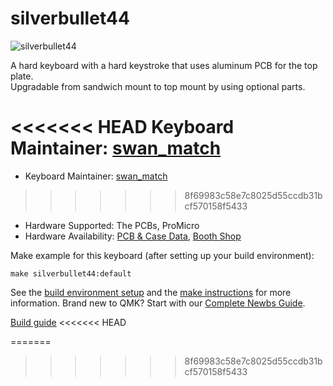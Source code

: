 # silverbullet44

![silverbullet44](https://cdn-ak.f.st-hatena.com/images/fotolife/s/swan_match/20191017/20191017020317.jpg)

A hard keyboard with a hard keystroke that uses aluminum PCB for the top plate.  
Upgradable from sandwich mount to top mount by using optional parts.

<<<<<<< HEAD
Keyboard Maintainer: [swan_match](https://github.com/swanmatch/)
=======
* Keyboard Maintainer: [swan_match](https://github.com/swanmatch/)
>>>>>>> 8f69983c58e7c8025d55ccdb31bcf570158f5433
* Hardware Supported: The PCBs, ProMicro
* Hardware Availability: [PCB & Case Data](https://github.com/swanmatch/silverbullet44), [Booth Shop](https://swanmatch.booth.pm/items/1561270)

Make example for this keyboard (after setting up your build environment):

    make silverbullet44:default

See the [build environment setup](https://docs.qmk.fm/#/getting_started_build_tools) and the [make instructions](https://docs.qmk.fm/#/getting_started_make_guide) for more information. Brand new to QMK? Start with our [Complete Newbs Guide](https://docs.qmk.fm/#/newbs).

[Build guide](https://swanmatch.github.io/silverbullet44/)
<<<<<<< HEAD

=======
>>>>>>> 8f69983c58e7c8025d55ccdb31bcf570158f5433
